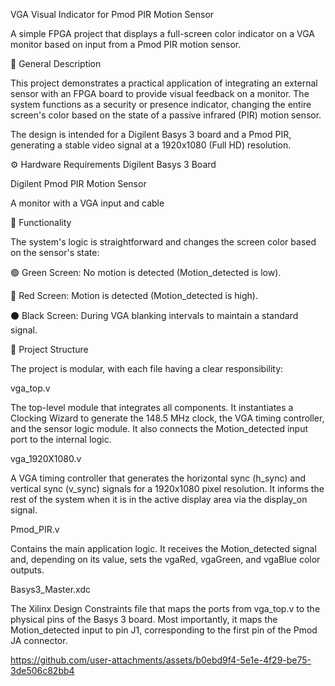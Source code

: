 VGA Visual Indicator for Pmod PIR Motion Sensor

A simple FPGA project that displays a full-screen color indicator on a VGA monitor based on input from a Pmod PIR motion sensor.

📝 General Description

This project demonstrates a practical application of integrating an external sensor with an FPGA board to provide visual feedback on a monitor. The system functions as a security or presence indicator, changing the entire screen's color based on the state of a passive infrared (PIR) motion sensor.

The design is intended for a Digilent Basys 3 board and a Pmod PIR, generating a stable video signal at a 1920x1080 (Full HD) resolution.

⚙️ Hardware Requirements
Digilent Basys 3 Board

Digilent Pmod PIR Motion Sensor

A monitor with a VGA input and cable

🚦 Functionality

The system's logic is straightforward and changes the screen color based on the sensor's state:

🟢 Green Screen: No motion is detected (Motion_detected is low).

🔴 Red Screen: Motion is detected (Motion_detected is high).

⚫ Black Screen: During VGA blanking intervals to maintain a standard signal.

📁 Project Structure

The project is modular, with each file having a clear responsibility:

vga_top.v

The top-level module that integrates all components. It instantiates a Clocking Wizard to generate the 148.5 MHz clock, the VGA timing controller, and the sensor logic module. It also connects the Motion_detected input port to the internal logic.

vga_1920X1080.v

A VGA timing controller that generates the horizontal sync (h_sync) and vertical sync (v_sync) signals for a 1920x1080 pixel resolution. It informs the rest of the system when it is in the active display area via the display_on signal.

Pmod_PIR.v

Contains the main application logic. It receives the Motion_detected signal and, depending on its value, sets the vgaRed, vgaGreen, and vgaBlue color outputs.

Basys3_Master.xdc

The Xilinx Design Constraints file that maps the ports from vga_top.v to the physical pins of the Basys 3 board. Most importantly, it maps the Motion_detected input to pin J1, corresponding to the first pin of the Pmod JA connector.


https://github.com/user-attachments/assets/b0ebd9f4-5e1e-4f29-be75-3de506c82bb4

